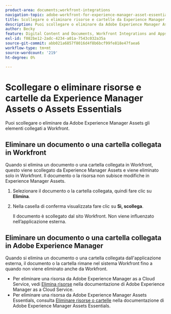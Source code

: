 ```yaml
---
product-area: documents;workfront-integrations
navigation-topic: adobe-workfront-for-experience-manager-asset-essentials
title: Scollegare o eliminare risorse e cartelle da Experience Manager Assets o Assets Essentials
description: Puoi scollegare o eliminare da Adobe Experience Manager Assets gli elementi collegati a Workfront.
author: Becky
feature: Digital Content and Documents, Workfront Integrations and Apps
exl-id: f082be12-2adc-4234-a01a-7543c032a35a
source-git-commit: abb021a6857f8016d4f8b6bcf99fe818e47faea6
workflow-type: tm+mt
source-wordcount: '219'
ht-degree: 0%

---
```


# Scollegare o eliminare risorse e cartelle da Experience Manager Assets o Assets Essentials

Puoi scollegare o eliminare da Adobe Experience Manager Assets gli elementi collegati a Workfront.

## Eliminare un documento o una cartella collegata in Workfront

Quando si elimina un documento o una cartella collegata in Workfront, questo viene scollegato da Experience Manager Assets e viene eliminato solo in Workfront. Il documento o la risorsa non subisce modifiche in Experience Manager Assets.

1. Selezionare il documento o la cartella collegata, quindi fare clic su **Elimina**.
1. Nella casella di conferma visualizzata fare clic su **Sì, scollega**.

   Il documento è scollegato dal sito Workfront. Non viene influenzato nell’applicazione esterna.

## Eliminare un documento o una cartella collegata in Adobe Experience Manager

Quando si elimina un documento o una cartella collegata dall&#39;applicazione esterna, il documento o la cartella rimane nel sistema Workfront fino a quando non viene eliminato anche da Workfront.

* Per eliminare una risorsa da Adobe Experience Manager as a Cloud Service, vedi [Elimina risorse](https://experienceleague.adobe.com/docs/experience-manager-cloud-service/content/assets/manage/manage-digital-assets.html?lang=en#delete-assets) nella documentazione di Adobe Experience Manager as a Cloud Service.
* Per eliminare una risorsa da Adobe Experience Manager Assets Essentials, consulta [Eliminare risorse o cartelle](https://experienceleague.adobe.com/docs/experience-manager-assets-essentials/help/add-delete.html?lang=en#delete-assets) nella documentazione di Adobe Experience Manager Assets Essentials.














<!--
28
Late I have seen queries in multiple posts in support channels where they have questions …
How to delete linked assets/folder from Workfront side?
What happens if linked assets/folders are deleted on AEM side? etc
-->
